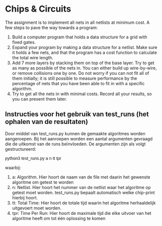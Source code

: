 
# Chips & Circuits 

The assignment is to implement all nets in all netlists at minimum cost.
A few steps to pave the way towards a program:

<ol>
  <li>Build a computer program that holds a data structure for a grid with fixed gates.</li>
  <li>Expand your program by making a data structure for a netlist. Make sure it holds a few nets, and that the program has a cost function to calculate the total wire length.</li>
  <li>Add 7 more layers by stacking them on top of the base layer. Try to get as many as possible of the nets in. You can either build up wire-by-wire, or remove collisions one by one. Do not worry if you can not fit all of them initially; it is still possible to measure performance by the percentage of nets that you have been able to fit in with a specific algorithm.</li>
  <li>Try to get all the nets in with minimal costs. Record all your results, so you can present them later.</li>
</ol>

## Instructies voor het gebruik van test_runs (het ophalen van de resultaten)

Door middel van test_runs.py kunnen de gemaakte algoritmes worden aangeroepen.
Bij het aanroepen worden een aantal argumenten gevraagd die de uitkomst van de runs beïnvloeden.
De argumenten zijn als volgt gestructureerd:

<p style="font-family:arial">python3 test_runs.py a n tt tpr<p>
waarbij:
<ol>
  <li>a: Algorithm. Hier hoort de naam van de file met daarin het gewenste algoritme om getest te worden</li>
  <li>n: Netlist. Hier hoort het nummer van de netlist waar het algoritme op getest moet worden.
         test_runs.py bepaalt automatisch welke chip-print hierbij hoort.</li>
  <li>tt: Total Time: Hier hoort de totale tijd waarin het algoritme herhaaldelijk uitgevoert moet worden.</li>
  <li>tpr: Time Per Run: Hier hoort de maximale tijd die elke uitvoer van het algoritme heeft om tot één oplossing te komen</li>
</ol>